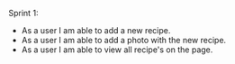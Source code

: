 Sprint 1:
- As a user I am able to add a new recipe.
- As a user I am able to add a photo with the new recipe.
- As a user I am able to view all recipe's on the page.
